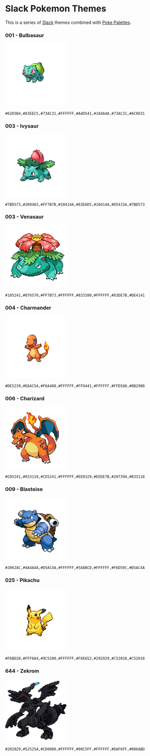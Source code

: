 # Slack Pokemon Themes

This is a series of [Slack](https://slack.com/) themes combined with [Poke Palettes](http://pokepalettes.com/).

### 001 - Bulbasaur

<img src="assets/001.png" width="200">

```
#62D5B4,#83EEC5,#73AC31,#FFFFFF,#A4D541,#184A4A,#73AC31,#AC0031
```

### 003 - Ivysaur

<img src="assets/002.png" width="200">

```
#7BD573,#209483,#FF7B7B,#10414A,#83E6D5,#10414A,#D5415A,#7BD573
```

### 003 - Venasaur

<img src="assets/003.png" width="200">

```
#105241,#076570,#FF7B73,#FFFFFF,#833100,#FFFFFF,#83DE7B,#DE4141
```

### 004 - Charmander

<img src="assets/004.png" width="200">

```
#DE5239,#E6AC5A,#F6A400,#FFFFFF,#FF9441,#FFFFFF,#FFD508,#8B2900
```

### 006 - Charizard

<img src="assets/006.png" width="200">

```
#CD5241,#833118,#CD5241,#FFFFFF,#EE8329,#EEDE7B,#207394,#833118
```

### 009 - Blastoise

<img src="assets/009.png" width="200">

```
#2062AC,#4A4A4A,#D5AC4A,#FFFFFF,#5A8BCD,#FFFFFF,#F6D59C,#D5AC4A
```

### 025 - Pikachu

<img src="assets/025.png" width="200">

```
#F6BD20,#FFF6A4,#9C5200,#FFFFFF,#F6E652,#292929,#C52018,#C52018
```

### 644 - Zekrom

<img src="assets/644.png" width="200">

```
#202029,#52525A,#CD0000,#FFFFFF,#00C5FF,#FFFFFF,#6AF6FF,#006ABD
```